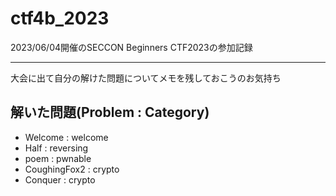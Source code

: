 # ctf4b_2023
2023/06/04開催のSECCON Beginners CTF2023の参加記録

---
大会に出て自分の解けた問題についてメモを残しておこうのお気持ち

## 解いた問題(Problem : Category)
- Welcome : welcome
- Half : reversing
- poem : pwnable
- CoughingFox2 : crypto
- Conquer : crypto